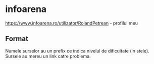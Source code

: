 # infoarena
https://www.infoarena.ro/utilizator/RolandPetrean - profilul meu
## Format
Numele surselor au un prefix ce indica nivelul de dificultate (in stele). Sursele au mereu un link catre problema.